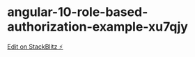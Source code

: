 # angular-10-role-based-authorization-example-xu7qjy

[Edit on StackBlitz ⚡️](https://stackblitz.com/edit/angular-10-role-based-authorization-example-xu7qjy)